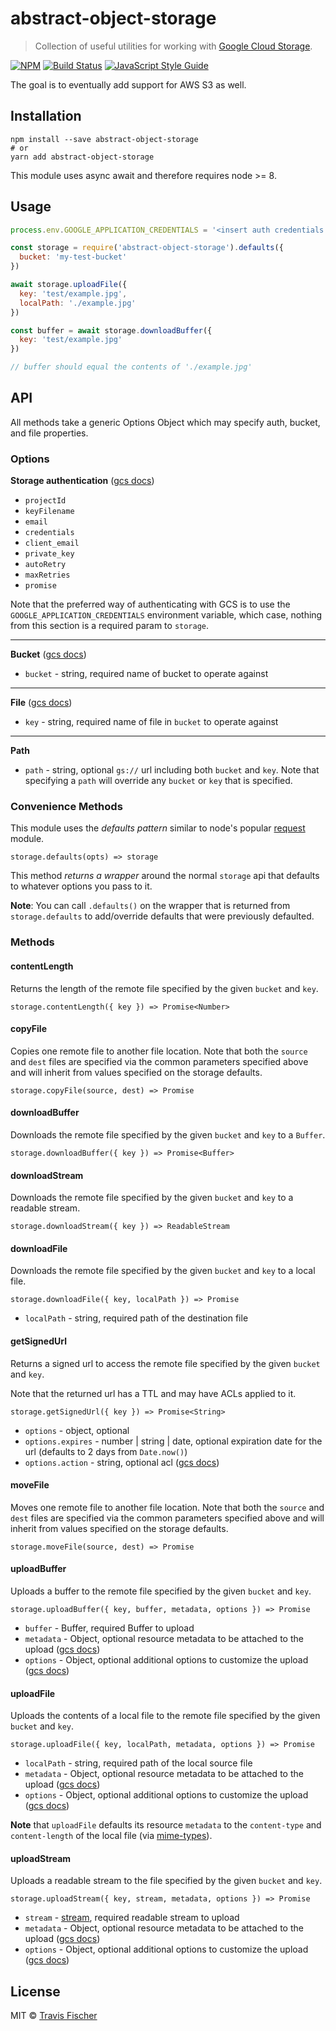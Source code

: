 # abstract-object-storage

> Collection of useful utilities for working with [Google Cloud Storage](https://cloud.google.com/storage).

[![NPM](https://img.shields.io/npm/v/abstract-object-storage.svg)](https://www.npmjs.com/package/abstract-object-storage) [![Build Status](https://travis-ci.org/transitive-bullshit/abstract-object-storage.svg?branch=master)](https://travis-ci.org/transitive-bullshit/abstract-object-storage) [![JavaScript Style Guide](https://img.shields.io/badge/code_style-standard-brightgreen.svg)](https://standardjs.com)

The goal is to eventually add support for AWS S3 as well.

## Installation

```
npm install --save abstract-object-storage
# or
yarn add abstract-object-storage
```

This module uses async await and therefore requires node >= 8.

## Usage

```javascript
process.env.GOOGLE_APPLICATION_CREDENTIALS = '<insert auth credentials here>'

const storage = require('abstract-object-storage').defaults({
  bucket: 'my-test-bucket'
})

await storage.uploadFile({
  key: 'test/example.jpg',
  localPath: './example.jpg'
})

const buffer = await storage.downloadBuffer({
  key: 'test/example.jpg'
})

// buffer should equal the contents of './example.jpg'
```

## API

All methods take a generic Options Object which may specify auth, bucket, and file properties.

### Options

**Storage authentication** ([gcs docs](https://googlecloudplatform.github.io/google-cloud-node/#/docs/google-cloud/v0.53.0/google-cloud))

- `projectId`
- `keyFilename`
- `email`
- `credentials`
- `client_email`
- `private_key`
- `autoRetry`
- `maxRetries`
- `promise`

Note that the preferred way of authenticating with GCS is to use the `GOOGLE_APPLICATION_CREDENTIALS` environment variable, which case, nothing from this section is a required param to `storage`.

---

**Bucket** ([gcs docs](https://googlecloudplatform.github.io/google-cloud-node/#/docs/storage/1.1.0/storage?method=bucket))

- `bucket` - string, required name of bucket to operate against

---

**File** ([gcs docs](https://googlecloudplatform.github.io/google-cloud-node/#/docs/storage/1.1.0/storage/bucket?method=file))

- `key` - string, required name of file in `bucket` to operate against

---

**Path**

- `path` - string, optional `gs://` url including both `bucket` and `key`. Note that specifying a `path` will override any `bucket` or `key` that is specified.

### Convenience Methods

This module uses the *defaults pattern* similar to node's popular [request](https://github.com/request/request#convenience-methods) module.

`storage.defaults(opts) => storage`

This method *returns a wrapper* around the normal `storage` api that defaults to whatever options you pass to it.

**Note**: You can call `.defaults()` on the wrapper that is returned from `storage.defaults` to add/override defaults that were previously defaulted.

### Methods

#### contentLength

Returns the length of the remote file specified by the given `bucket` and `key`.

`storage.contentLength({ key }) => Promise<Number>`

#### copyFile

Copies one remote file to another file location. Note that both the `source` and `dest` files are specified via the common parameters specified above and will inherit from values specified on the storage defaults.

`storage.copyFile(source, dest) => Promise`

#### downloadBuffer

Downloads the remote file specified by the given `bucket` and `key` to a `Buffer`.

`storage.downloadBuffer({ key }) => Promise<Buffer>`

#### downloadStream

Downloads the remote file specified by the given `bucket` and `key` to a readable stream.

`storage.downloadStream({ key }) => ReadableStream`

#### downloadFile

Downloads the remote file specified by the given `bucket` and `key` to a local file.

`storage.downloadFile({ key, localPath }) => Promise`

- `localPath` - string, required path of the destination file

#### getSignedUrl

Returns a signed url to access the remote file specified by the given `bucket` and `key`.

Note that the returned url has a TTL and may have ACLs applied to it.

`storage.getSignedUrl({ key }) => Promise<String>`

- `options` - object, optional
- `options.expires` - number | string | date, optional expiration date for the url (defaults to 2 days from `Date.now()`)
- `options.action` - string, optional acl ([gcs docs](https://googlecloudplatform.github.io/google-cloud-node/#/docs/storage/1.1.0/storage/file?method=getSignedUrl))

#### moveFile

Moves one remote file to another file location. Note that both the `source` and `dest` files are specified via the common parameters specified above and will inherit from values specified on the storage defaults.

`storage.moveFile(source, dest) => Promise`

#### uploadBuffer

Uploads a buffer to the remote file specified by the given `bucket` and `key`.

`storage.uploadBuffer({ key, buffer, metadata, options }) => Promise`

- `buffer` - Buffer, required Buffer to upload
- `metadata` - Object, optional resource metadata to be attached to the upload ([gcs docs](https://cloud.google.com/storage/docs/json_api/v1/objects/insert#request_properties_JSON))
- `options` - Object, optional additional options to customize the upload ([gcs docs](https://googlecloudplatform.github.io/google-cloud-node/#/docs/storage/1.1.0/storage/bucket?method=upload))

#### uploadFile

Uploads the contents of a local file to the remote file specified by the given `bucket` and `key`.

`storage.uploadFile({ key, localPath, metadata, options }) => Promise`

- `localPath` - string, required path of the local source file
- `metadata` - Object, optional resource metadata to be attached to the upload ([gcs docs](https://cloud.google.com/storage/docs/json_api/v1/objects/insert#request_properties_JSON))
- `options` - Object, optional additional options to customize the upload ([gcs docs](https://googlecloudplatform.github.io/google-cloud-node/#/docs/storage/1.1.0/storage/bucket?method=upload))

**Note** that `uploadFile` defaults its resource `metadata` to the `content-type` and `content-length` of the local file (via [mime-types](https://www.npmjs.com/package/mime-types)).

#### uploadStream

Uploads a readable stream to the file specified by the given `bucket` and `key`.

`storage.uploadStream({ key, stream, metadata, options }) => Promise`

- `stream` - [stream](https://nodejs.org/api/stream.html#stream_class_stream_readable), required readable stream to upload
- `metadata` - Object, optional resource metadata to be attached to the upload ([gcs docs](https://cloud.google.com/storage/docs/json_api/v1/objects/insert#request_properties_JSON))
- `options` - Object, optional additional options to customize the upload ([gcs docs](https://googlecloudplatform.github.io/google-cloud-node/#/docs/storage/1.1.0/storage/bucket?method=upload))

## License

MIT © [Travis Fischer](https://github.com/transitive-bullshit)
